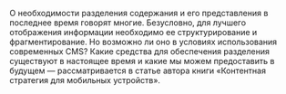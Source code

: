 О необходимости разделения содержания и его представления в последнее время 
говорят многие. Безусловно, для лучшего отображения информации необходимо 
ее структурирование и фрагментирование. Но возможно ли оно в условиях 
использования современных CMS? Какие средства для обеспечения разделения 
существуют в настоящее время и какие мы можем предоставить в будущем — 
рассматривается в статье автора книги «Контентная стратегия для мобильных 
устройств».
